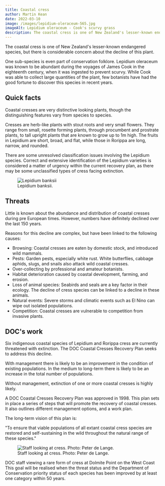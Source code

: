 ```yaml
---
title: Coastal cress
author: Martin Kean
date: 2022-03-10
image: /images/lepidium-oleraceum-565.jpg
imageAlt: Lepidium oleraceum - Cook's scurvy grass
description: The coastal cress is one of New Zealand's lesser-known endangered species, but there is considerable concern about the decline of this plant.
---
```


The coastal cress is one of New Zealand's lesser-known endangered species, but there is considerable concern about the decline of this plant.

One sub-species is even part of conservation folklore. Lepidium oleraceum was known to be abundant during the voyages of James Cook in the eighteenth century, when it was ingested to prevent scurvy. While Cook was able to collect large quantities of the plant, few botanists have had the good fortune to discover this species in recent years.

## Quick facts

Coastal cresses are very distinctive looking plants, though the distinguishing features vary from species to species.

Cresses are herb-like plants with stout roots and very small flowers. They range from small, rosette forming plants, through procumbent and prostrate plants, to tall upright plants that are known to grow up to 1m high. The fruits in Lepidium are short, broad, and flat, while those in Rorippa are long, narrow, and rounded.

There are some unresolved classification issues involving the Lepidium species. Correct and extensive identification of the Lepidium varieties is considered a matter of urgency within the current recovery plan, as there may be some unclassified types of cress facing extinction.

<figure>
    <img src="/images/facts-223.jpg"
         alt="Lepidium banksii">
    <figcaption>Lepidium banksii.</figcaption>
</figure>

## Threats 
Little is known about the abundance and distribution of coastal cresses during pre European times. However, numbers have definitely declined over the last 150 years.

Reasons for this decline are complex, but have been linked to the following causes:

- Browsing: Coastal cresses are eaten by domestic stock, and introduced wild mammals.
- Pests: Garden pests, especially white rust. White butterflies, cabbage aphids, slugs, and snails also attack wild coastal cresses.
- Over-collecting by professional and amateur botanists.
- Habitat deterioration caused by coastal development, farming, and erosion.
- Loss of animal species: Seabirds and seals are a key factor in their ecology. The decline of cress species can be linked to a decline in these animals.
- Natural events: Severe storms and climatic events such as El Nino can wipe out isolated populations.
- Competition: Coastal cresses are vulnerable to competition from invasive plants.

## DOC's work 
Six indigenous coastal species of Lepidium and Rorippa cress are currently threatened with extinction. The DOC Coastal Cresses Recovery Plan seeks to address this decline.

With management there is likely to be an improvement in the condition of existing populations. In the medium to long-term there is likely to be an increase in the total number of populations.

Without management, extinction of one or more coastal cresses is highly likely.

A DOC Coastal Cresses Recovery Plan was approved in 1998. This plan sets in place a series of steps that will promote the recovery of coastal cresses. It also outlines different management options, and a work plan.

The long-term vision of this plan is:

"To ensure that viable populations of all extant coastal cress species are restored and self-sustaining in the wild throughout the natural range of these species."

<figure>
    <img src="/images/how-you-help-223.jpg"
         alt="Staff looking at cress. Photo: Peter de Lange.">
    <figcaption>Staff looking at cress. Photo: Peter de Lange.</figcaption>
</figure>

DOC staff viewing a rare form of cress at Dolmite Point on the West Coast
This goal will be realised when the threat status and the Department of Conservation priority status of each species has been improved by at least one category within 50 years.